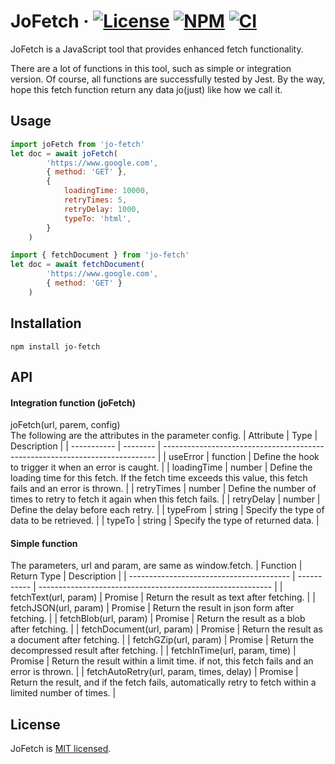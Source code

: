 # JoFetch &middot; [![License](https://img.shields.io/badge/license-MIT-blue.svg)](https://github.com/SNinjo/jo-fetch/blob/master/LICENSE) [![NPM](https://img.shields.io/badge/npm-v1.0.6-blue)](https://www.npmjs.com/package/jo-fetch) [![CI](https://img.shields.io/badge/CI-passing-brightgreen)](https://github.com/SNinjo/jo-fetch/actions/workflows/ci.yml)
JoFetch is a JavaScript tool that provides enhanced fetch functionality.

There are a lot of functions in this tool, such as simple or integration version.
Of course, all functions are successfully tested by Jest.
By the way, hope this fetch function return any data jo(just) like how we call it.

## Usage
``` javascript
import joFetch from 'jo-fetch'
let doc = await joFetch(
        'https://www.google.com',
        { method: 'GET' },
        {
            loadingTime: 10000,
            retryTimes: 5,
            retryDelay: 1000,
            typeTo: 'html',
        }
    )
```
``` javascript
import { fetchDocument } from 'jo-fetch'
let doc = await fetchDocument(
        'https://www.google.com',
        { method: 'GET' }
    )
```

## Installation
```
npm install jo-fetch
```

## API
#### Integration function (joFetch)
joFetch(url, parem, config)  
The following are the attributes in the parameter config.
| Attribute   | Type     | Description                                                                  |
| ----------- | -------- | ---------------------------------------------------------------------------- |
| useError    | function | Define the hook to trigger it when an error is caught.                       |
| loadingTime | number   | Define the loading time for this fetch. If the fetch time exceeds this value, this fetch fails and an error is thrown. |
| retryTimes  | number   | Define the number of times to retry to fetch it again when this fetch fails. |
| retryDelay  | number   | Define the delay before each retry.                                          |
| typeFrom    | string   | Specify the type of data to be retrieved.                                    |
| typeTo      | string   | Specify the type of returned data.                                           |

#### Simple function
The parameters, url and param, are same as window.fetch.
| Function                                 | Return Type | Description                                                |
| ---------------------------------------- | ----------- | ---------------------------------------------------------- |
| fetchText(url, param)                    | Promise     | Return the result as text after fetching.                  |
| fetchJSON(url, param)                    | Promise     | Return the result in json form after fetching.             |
| fetchBlob(url, param)                    | Promise     | Return the result as a blob after fetching.                |
| fetchDocument(url, param)                | Promise     | Return the result as a document after fetching.            |
| fetchGZip(url, param)                    | Promise     | Return the decompressed result after fetching.             |
| fetchInTime(url, param, time)            | Promise     | Return the result within a limit time. if not, this fetch fails and an error is thrown. |
| fetchAutoRetry(url, param, times, delay) | Promise     | Return the result, and if the fetch fails, automatically retry to fetch within a limited number of times. |

## License
JoFetch is [MIT licensed](./LICENSE).